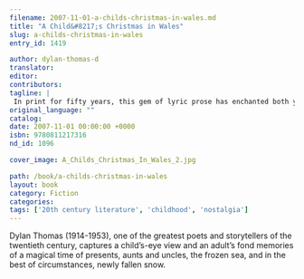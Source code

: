 ```yaml
---
filename: 2007-11-01-a-childs-christmas-in-wales.md
title: "A Child&#8217;s Christmas in Wales"
slug: a-childs-christmas-in-wales
entry_id: 1419

author: dylan-thomas-d
translator: 
editor: 
contributors: 
tagline: |
 In print for fifty years, this gem of lyric prose has enchanted both young and old from its very first edition.
original_language: ""
catalog: 
date: 2007-11-01 00:00:00 +0000 
isbn: 9780811217316
nd_id: 1096

cover_image: A_Childs_Christmas_In_Wales_2.jpg

path: /book/a-childs-christmas-in-wales
layout: book
category: Fiction
categories: 
tags: ['20th century literature', 'childhood', 'nostalgia']
---
```

Dylan Thomas (1914-1953), one of the greatest poets and storytellers of the twentieth century, captures a child’s-eye view and an adult’s fond memories of a magical time of presents, aunts and uncles, the frozen sea, and in the best of circumstances, newly fallen snow.





